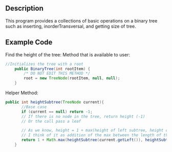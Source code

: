## Description
This program provides a collections of basic operations on a binary tree such as inserting, inorderTransversal, and getting size of tree.

## Example Code
Find the height of the tree:
Method that is available to user:
```java
//Initializes the tree with a root
    public BinaryTree(int rootItem) {
        /* DO NOT EDIT THIS METHOD */
        root = new TreeNode(rootItem, null, null);
    }
```
Helper Method:
```java
public int heightSubtree(TreeNode current){
       //Base case
       if (current == null) return -1; 
       // If there is no node in the tree, return height (-1)
       // Or the call pass a leaf

       // As we know, height = 1 + max(height of left subtree, height of right subtree)
       // I think of it as addition of the max between the length of the subtrees and 1 (the path from root to that child)
       return 1 + Math.max(heightSubtree(current.getLeft()), heightSubtree(current.getRight()));
    }
```
